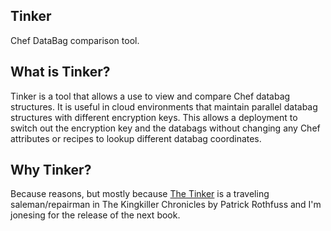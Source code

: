 Tinker
------


Chef DataBag comparison tool.

## What is Tinker?

Tinker is a tool that allows a use to view and compare Chef databag structures. It is useful in cloud environments that
maintain parallel databag structures with different encryption keys. This allows a deployment to switch out the
encryption key and the databags without changing any Chef attributes or recipes to lookup different databag
coordinates.

## Why Tinker?

Because reasons, but mostly because [The Tinker](http://kingkiller.wikia.com/wiki/Tinker) is a traveling
saleman/repairman in The Kingkiller Chronicles by Patrick Rothfuss and I'm jonesing for the release of the next book.
